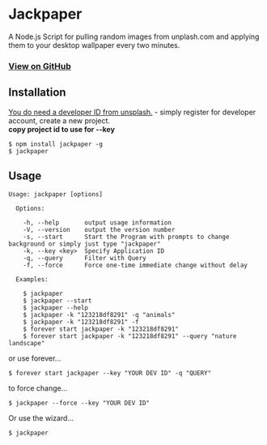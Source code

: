 
# Jackpaper

A Node.js Script for pulling random images from unplash.com and applying them to your desktop wallpaper every two minutes.

### [View on GitHub](https://github.com/jackel27/Jackpaper)

## Installation
[You do need a developer ID from unsplash.](https://unsplash.com/developers) - simply register for developer account, create a new project.<br> <strong>copy project id to use for --key </strong>
```
$ npm install jackpaper -g
$ jackpaper
```


## Usage
```
Usage: jackpaper [options]

  Options:

    -h, --help       output usage information
    -V, --version    output the version number
    -s, --start      Start the Program with prompts to change background or simply just type "jackpaper"
    -k, --key <key>  Specify Application ID
    -q, --query      Filter with Query
    -f, --force      Force one-time immediate change without delay

  Examples:

    $ jackpaper
    $ jackpaper --start
    $ jackpaper --help
    $ jackpaper -k "123218df8291" -q "animals"
    $ jackpaper -k "123218df8291" -f
    $ forever start jackpaper -k "123218df8291"
    $ forever start jackpaper -k "123218df8291" --query "nature landscape"
```
or use forever...
```
$ forever start jackpaper --key "YOUR DEV ID" -q "QUERY"
```
to force change...
```
$ jackpaper --force --key "YOUR DEV ID"
```
Or use the wizard...
```
$ jackpaper
```
